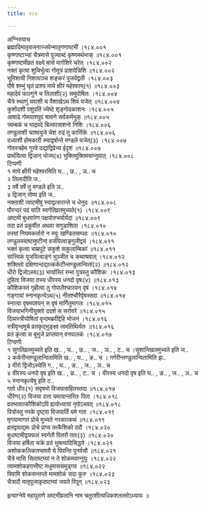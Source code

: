 ```yaml
---
title: १८४

---
```

अग्निरुवाच  
ब्रह्मादिमातृयजनाज्जपेन्मातृगणाष्टमीं ।१८४.००१  
कृष्णाष्टाभ्यां चैत्रमासे पूज्याब्दं कृष्णमर्थभाक् ॥१८४.००१  
कृष्णाष्टमीव्रतं वक्ष्ये मासे मार्गशिरे चरेत् ।१८४.००२  
नक्तं कृत्वा शुचिर्भूत्वा गोमूत्रं प्राशयेन्निशि ॥१८४.००२  
भूमिशायी निशायाञ्च शङ्करं पुजयेद्व्रती ।१८४.००३  
पौषे शम्भुं घृतं प्राश्य माघे क्षीरं महेश्वरम्(१) ॥१८४.००३  
महादेवं फाल्गुने च तिलाशी(२) समुपोषितः ।१८४.००४  
चैत्रे स्थाणुं यवाशी च वैशाखेऽथ शिवं यजेत् ॥१८४.००४  
कुशोदशी पशुपतिं ज्येष्ठे शृङ्गोदकाशनः ।१८४.००५  
आषाढे गोमयाश्युग्रं श्रावणे सर्वकर्मभुक् ॥१८४.००५  
त्र्यम्बकं च भाद्रपदे बिल्वपत्राशनो निशि ।१८४.००६  
तण्डुलाशी चाश्वयुजे चेशं रुद्रं तु कार्त्तिके ॥१८४.००६  
दध्याशी होमकारी स्याद्वर्षान्ते मण्डले यजेत्(३) ।१८४.००७  
गोवस्त्रहेम गुरवे दद्याद्विप्रेभ्य ईदृशं ॥१८४.००७  
प्रार्थयित्वा द्विजान् भोज्य(४) भुक्तिमुक्तिमवाप्नुयात् ।१८४.००८  
टिप्पणी  
१ माघे क्षीरी महेश्वरमिति घ.. , छ.. , ञ.. च  
२ तिलादीति ज..  
३ वर्षे वर्षे तु मण्डले इति ञ..  
४ द्विजान् तोष्य इति ज..  
नक्ताशी त्वष्टमीषु स्याद्वत्सरान्ते च धेनुदः ॥१८४.००८  
पौरन्दरं पदं याति स्वर्गतिव्रतमुच्यते(१) ।१८४.००९  
अष्टमी बुधवारेण पक्षयोरुभयोर्यदा ॥१८४.००९  
तदा व्रतं प्रकुर्वीत अथवा सगुडाशिता ।१८४.०१०  
तस्यां नियमकर्तारो न स्युः खण्डितसम्पदः ॥१८४.०१०  
तण्डुलस्याष्टमुष्टीनां वर्जयित्वाङ्गुलीद्वयं ।१८४.०११  
भक्तं कृत्वा चाम्रपुटे सकुशे सकुलाम्बिकां ॥१८४.०११  
सात्त्विकं पूजयित्वाङ्गं भुञ्जीत च कथाश्रवात् ।१८४.०१२  
शक्तितो दक्षिणान्दद्यात्कर्कटीन्तण्डुलान्वितां(२) ॥१८४.०१२  
धीरो द्विजोऽस्य(३) भार्यास्ति रम्भा पुत्रस्तु कौशिकः ।१८४.०१३  
दुहिता विजया तस्य धीरस्य धनदो वृषः(४) ॥१८४.०१३  
कौशिकस्तं गृहीत्वा तु गोपालैश्चारयन् वृषं ।१८४.०१४  
गङ्गायां स्नानकृत्येऽथ(५) नीतश्चौरैर्वृषस्तदा ॥१८४.०१४  
स्नात्वा वृषमपश्यन् स वृषं मार्गितुमागतः ।१८४.०१५  
विजयाभगिनीयुक्तो ददर्श स सरोवरे ॥१८४.०१५  
दिव्यस्त्रीयोषितां वृन्दमब्रवीद्देहि भोजनं ।१८४.०१६  
स्त्रीवृन्दमूचे व्रतकृद्भुङ्क्ष्व त्वमतिथिर्यतः ॥१८४.०१६  
व्रतं कृत्वा स बुभुजे प्राप्तवान् वनपालकं ।१८४.०१७  
टिप्पणी  
१ सुगतिव्रतमुच्यते इति ख.. , घ.. , छ.. , ज.. , ञ.. , ट.. च ।सुशान्तिव्रतमुच्यते इति ज..  
२ कर्करीन्तण्डुलान्वितामिति ख.. , घ.. , ङ.. च । गर्गरीन्तण्डुलान्वितामिति झ..  
३ वीरो द्विजोऽस्येति ग.. , घ.. , ङ.. , ज.. , ञ.. च  
४ वीरस्य धनपो वृष इति ख.. , छ.. , ट.. च । वीरस्य धनदो वृष इति घ.. , ङ.. , ज.. , ञ.. च  
५ स्नानकृत्येषु इति ट..  
गतो धीरः(१) सवृषभो विजयासहितस्तदा ॥१८४.०१७  
धीरेण(२) विजया दत्ता यमायान्तरितः पिता ।१८४.०१८  
व्रतभावात्कौशिकोऽपि ह्ययोध्यायां नृपोऽभवत् ॥१८४.०१८  
पित्रोस्तु नरके दृष्ट्वा विजयार्तिं यमे गता ।१८४.०१९  
मृगयामागतं प्रोचे मुच्यते नरकात्कथं ॥१८४.०१९  
व्रतद्वयाद्यमः प्रोचे प्राप्य तत्कैशिको ददौ ।१८४.०२०  
बुधाष्टमीद्वयफलं स्वर्गतौ पितरौ ततः(३) ॥१८४.०२०  
विजया हर्षिता चक्रे व्रतं भुक्त्यादिसिद्धये ।१८४.०२१  
अशोककलिकाश्चाष्तौ ये पिवन्ति पुनर्वसौ ॥१८४.०२१  
चैत्रे मासि सिताष्टम्यां न ते शोकमवाप्नुयुः ।१८४.०२२  
त्वामशोकहराभीष्ट मधुमाससमुड्गव ॥१८४.०२२  
पिवामि शोकसन्तप्तो मामशोकं सदा कुरु ।१८४.०२३  
चैत्रादौ मातृपूजाकृदष्टम्यां जयते रिपून् ॥१८४.०२३  
  
इत्याग्नेये महापुराणे अष्टमीव्रतानि नाम चतुरशीत्यधिकशततमोऽध्यायः ॥